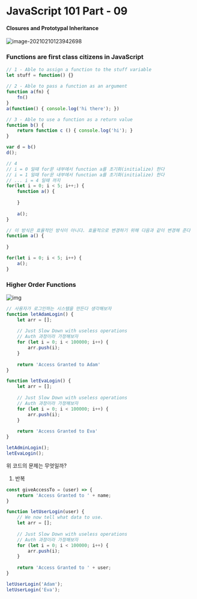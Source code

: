 # JavaScript 101 Part - 09

#### Closures and Prototypal Inheritance

![image-20210210123942698](C:\Users\jos50\AppData\Roaming\Typora\typora-user-images\image-20210210123942698.png)

### Functions are first class citizens in JavaScript

```javascript
// 1 - Able to assign a function to the stuff variable
let stuff = function() {}
 
// 2 - Able to pass a function as an argument
function a(fn) {
    fn()
}
a(function() { console.log('hi there'); })

// 3 - Able to use a function as a return value
function b() {
	return function c () { console.log('hi'); }
}

var d = b()
d();

// 4
// i = 0 일때 for문 내부에서 function a를 초기화(initialize) 한다
// i = 1 일때 for문 내부에서 function a를 초기화(initialize) 한다
// ... i = 4 일때 까지
for(let i = 0; i < 5; i++;) {
    function a() {
        
    }
    
    a();
}

// 이 방식은 효율적인 방식이 아니다. 효율적으로 변경하기 위해 다음과 같이 변경해 준다
function a() {
    
}

for(let i = 0; i < 5; i++) {
    a();
}
```

### Higher Order Functions

![img](https://cdn-images-1.medium.com/max/1000/1*F7XCTD4-xoVAr1hAemftfQ.png)

```javascript
// 사용자가 로그인하는 시스템을 만든다 생각해보자
function letAdamLogin() {
    let arr = [];
    
    // Just Slow Down with useless operations
    // Auth 과정이라 가정해보자
    for (let i = 0; i < 100000; i++) {
        arr.push(i);
    }
    
    return 'Access Granted to Adam'
}

function letEvaLogin() {
    let arr = [];
    
    // Just Slow Down with useless operations
    // Auth 과정이라 가정해보자
    for (let i = 0; i < 100000; i++) {
        arr.push(i);
    }
    
    return 'Access Granted to Eva'
}

letAdminLogin();
letEvaLogin();
```

위 코드의 문제는 무엇일까?

1. 반복

```javascript
const giveAccessTo = (user) => {
	return 'Access Granted to ' + name;
}

function letUserLogin(user) {
    // We now tell what data to use.
    let arr = [];
    
    // Just Slow Down with useless operations
    // Auth 과정이라 가정해보자
    for (let i = 0; i < 100000; i++) {
        arr.push(i);
    }
    
    return 'Access Granted to ' + user;     
}

letUserLogin('Adam');
letUserLogin('Eva');
```





















